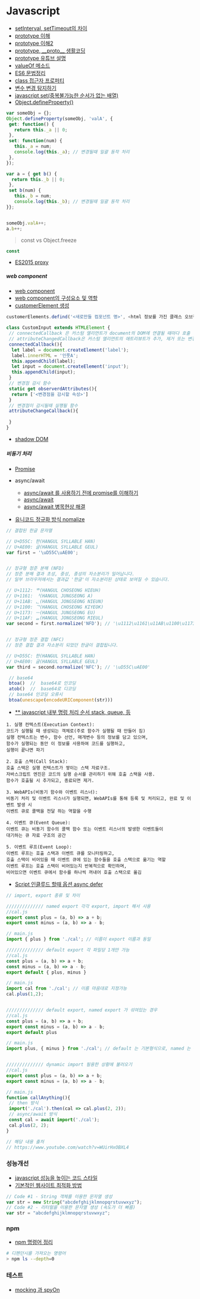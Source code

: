 # Javascript
* [setInterval, setTimeout의 차이](https://www.jiwon.me/setinterval-vs-settimeout/?fbclid=IwAR3Y_Ul-RzI6wh3aGiLNLu9vEBNu-hbII_TWzcCRHsIW7Xec5kgKwG_rPCM)
* [prototype 이해](https://poiemaweb.com/js-prototype)
* [prototype 이해2](https://velog.io/@adam2/%EC%9E%90%EB%B0%94%EC%8A%A4%ED%81%AC%EB%A6%BD%ED%8A%B8-Prototype-%EC%99%84%EB%B2%BD-%EC%A0%95%EB%A6%AC)
* [prototype, \_\_proto__ 생활코딩](https://www.youtube.com/watch?v=wT1Bl5uV27Y)
* [prototype 유튜브 설명](https://www.youtube.com/watch?v=wUgmzvExL_E&t=16s)
* [valueOf 메소드](https://dev.to/composite/valueof-mesodeu-mweohareo-issnya-1n97?fbclid=IwAR3NbHOY1Y-H7jxBdIdUTw1gzL0cf3Mdx_hpcP76m24qr08CQK-whDqUe5Q)
* [ES6 문법정리](https://velog.io/@decody/ES6-Sheetsheet)
* [class 접근자 프로퍼티](https://velog.io/@bigbrothershin/JavaScript-%EC%A0%91%EA%B7%BC%EC%9E%90-%ED%94%84%EB%A1%9C%ED%8D%BC%ED%8B%B0-getter-setter)
* [변수 변경 탐지하기](https://www.zerocho.com/category/JavaScript/post/5a6578a3c994bd001ba0f9d9)
* [javascript set(중복불가능한 순서가 없는 배열)](https://developer.mozilla.org/ko/docs/Web/JavaScript/Reference/Global_Objects/Set)
* [Object.defineProperty()](https://developer.mozilla.org/ko/docs/Web/JavaScript/Reference/Global_Objects/Object/defineProperty)
```javascript
var someObj = {};
Object.defineProperty(someObj, 'valA', {
 get: function() {
   return this._a || 0;
 },
 set: function(num) {
   this._a = num;
   console.log(this._a); // 변경될때 일괄 동작 처리
 },
});

var a = { get b() {
  return this._b || 0;
 },
 set b(num) {
   this._b = num;
   console.log(this._b); // 변경될때 일괄 동작 처리
}};


someObj.valA++;
a.b++;
```

> const vs Object.freeze
```javascript
const 
```

* [ES2015 proxy](https://www.zerocho.com/category/EcmaScript/post/57ca5f053316f61500c4f902)
##### web component
* [web component](https://developer.mozilla.org/ko/docs/Web/Web_Components)
* [web component의 구성요소 및 역할](https://d2.naver.com/helloworld/188655)
* [customerElement 생성](https://developer.mozilla.org/ko/docs/Web/Web_Components/Using_custom_elements)
```javascript
customerElements.defind('<새로만들 컴포넌트 명>', <html 정보를 가진 클래스 오브젝트>) 

class CustomInput extends HTMLElement {
 // connectedCallback 은 커스텀 엘리먼트가 document의 DOM에 연결될 때마다 호출
 // attributeChangedCallback은 커스텀 엘리먼트의 애트리뷰트가 추가, 제거 또는 변경될때 호출
 connectedCallback(){
  let label = document.createElement('label');
  label.innerHTML = '인풋A';
  this.appendChild(label);
  let input = document.createElement('input');
  this.appendChild(input);
 }
 // 변경점 감시 함수
 static get observerdAttributes(){
  return ['<변경점을 감시할 속성>']
 }
 // 변경점이 감시될때 실행될 함수
 attributeChangeCallback(){
  
 }
}

```
* [shadow DOM](https://developer.mozilla.org/ko/docs/Web/Web_Components/Using_shadow_DOM)


##### 비동기 처리

* [Promise](https://ko.javascript.info/promise-basics)

* async/await
  * [async/await 를 사용하기 전에 promise를 이해하기](https://medium.com/@kiwanjung/%EB%B2%88%EC%97%AD-async-await-%EB%A5%BC-%EC%82%AC%EC%9A%A9%ED%95%98%EA%B8%B0-%EC%A0%84%EC%97%90-promise%EB%A5%BC-%EC%9D%B4%ED%95%B4%ED%95%98%EA%B8%B0-955dbac2c4a4)
  * [async/await](https://joshua1988.github.io/web-development/javascript/js-async-await/)
  * [async/await 병목현상 해결](https://akasai.space/node-js/solving_promise_bottleneck/)

* [유니코드 정규화 방식 nomalize](https://developer.mozilla.org/ko/docs/Web/JavaScript/Reference/Global_Objects/String/normalize)
```javascript 
// 결합된 한글 문자열

// U+D55C: 한(HANGUL SYLLABLE HAN)
// U+AE00: 글(HANGUL SYLLABLE GEUL)
var first = '\uD55C\uAE00';


// 정규형 정준 분해 (NFD)
// 정준 분해 결과 초성, 중성, 종성의 자소분리가 일어납니다.
// 일부 브라우저에서는 결과값 '한글'이 자소분리된 상태로 보여질 수 있습니다.

// U+1112: ᄒ(HANGUL CHOSEONG HIEUH)
// U+1161: ᅡ(HANGUL JUNGSEONG A)
// U+11AB: ᆫ(HANGUL JONGSEONG NIEUN)
// U+1100: ᄀ(HANGUL CHOSEONG KIYEOK)
// U+1173: ᅳ(HANGUL JUNGSEONG EU)
// U+11AF: ᆯ(HANGUL JONGSEONG RIEUL)
var second = first.normalize('NFD'); // '\u1112\u1161\u11AB\u1100\u1173\u11AF'


// 정규형 정준 결합 (NFC)
// 정준 결합 결과 자소분리 되었던 한글이 결합됩니다.

// U+D55C: 한(HANGUL SYLLABLE HAN)
// U+AE00: 글(HANGUL SYLLABLE GEUL)
var third = second.normalize('NFC'); // '\uD55C\uAE00'

```
```javascript
 // base64
 btoa()  //  base64로 인코딩
 atob()  //  base64로 디코딩
 // base64 인코딩 오류시
 btoa(unescape(encodeURIComponent(str)))
```
* [** javascript 내부 명렁 처리 순서 stack, queue, 등](https://www.youtube.com/watch?v=v67LloZ1ieI)
```
1. 실행 컨텍스트(Execution Context):
코드가 실행될 때 생성되는 객체로(주로 함수가 실행될 때 만들어 짐)
실행 컨텍스트는 변수, 함수 선언, 매개변수 등의 정보를 담고 있으며,
함수가 실행되는 동안 이 정보를 사용하여 코드를 실행하고,
실행이 끝나면 파기

2. 호출 스택(Call Stack):
호출 스택은 실행 컨텍스트가 쌓이는 스택 자료구조.
자바스크립트 엔진은 코드의 실행 순서를 관리하기 위해 호출 스택을 사용.
함수가 호출될 시 추가되고, 종료되면 제거.

3. WebAPIs(비동기 함수와 이벤트 리스너):
비동기 처리 및 이벤트 리스너가 실행되면, WebAPIs를 통해 등록 및 처리되고, 완료 및 이벤트 발생 시
이벤트 큐로 콜백을 전달 하는 역할을 수행

4. 이벤트 큐(Event Queue):
이벤트 큐는 비동기 함수의 콜백 함수 또는 이벤트 리스너의 발생한 이벤트들이
대기하는 큐 자료 구조의 공간

5. 이벤트 루프(Event Loop):
이벤트 루프는 호출 스택과 이벤트 큐를 모니터링하고,
호출 스택이 비어있을 때 이벤트 큐에 있는 함수들을 호출 스택으로 옮기는 역할
이벤트 루프는 호출 스택이 비어있는지 반복적으로 확인하며,
비어있으면 이벤트 큐에서 함수를 하나씩 꺼내어 호출 스택으로 옮김
```
* [Script 인클루드 할때 옵션 async defer](https://www.youtube.com/watch?v=tJieVCgGzhs)

```javascript
// import, export 종류 및 차이

////////////// named export 각각 export, import 해서 사용
//cal.js
export const plus = (a, b) => a + b;
export const minus = (a, b) => a - b;

// main.js
import { plus } from './cal'; // 이름이 export 이름과 동일

////////////// default export 각 파일당 1개만 가능
//cal.js
const plus = (a, b) => a + b;
const minus = (a, b) => a - b;
export default { plus, minus }

// main.js
import cal from './cal'; // 이름 마음대로 지정가능
cal.plus(1,2);


////////////// default export, named export 가 섞여있는 경우
//cal.js
const plus = (a, b) => a + b;
export const minus = (a, b) => a - b;
export default plus

// main.js
import plus, { minus } from './cal'; // default 는 기본형식으로, named 는 {} 괄호를 이용해 import 


////////////// dynamic import 필용한 상황에 불러오기
//cal.js
export const plus = (a, b) => a + b;
export const minus = (a, b) => a - b;

// main.js
function callAnything(){
 // then 방식
 import('./cal').then(cal => cal.plus(2, 2));
 // async/await 방식
 const cal = await import('./cal');
 cal.plus(2, 2);
}

// 해당 내용 출처
// https://www.youtube.com/watch?v=WUirHxOBXL4

```


### 성능개선
* [javascript 성능을 높이는 코드 스타일](https://12bme.tistory.com/134)
* [기본적인 웹사이트 최적화 방법](https://12bme.tistory.com/128?category=682905)
```javascript
// Code #1 - String 객체를 이용한 문자열 생성 
var str = new String("abcdefghijklmnopqrstuvwxyz"); 
// Code #2 - 리터럴을 이용한 문자열 생성 (속도가 더 빠름)
var str = "abcdefghijklmnopqrstuvwxyz";

```

### npm
* [npm 명령어 정리](https://velog.io/@archivvonjang/npm-%EB%AA%85%EB%A0%B9%EC%96%B4-%EC%A0%95%EB%A6%AC)

```bash
# 디펜던시를 가져오는 명령어
> npm ls --depth=0 
```


### 테스트 
* [mocking 과 spyOn](https://www.daleseo.com/jest-fn-spy-on/)
